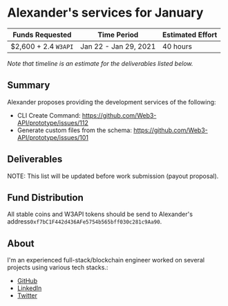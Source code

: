 # Alexander's services for January

| Funds Requested      | Time Period           | Estimated Effort |
| -------------------- | --------------------- | ---------------- |
| $2,600 + 2.4 `W3API` | Jan 22 - Jan 29, 2021 | 40 hours         |

_Note that timeline is an estimate for the deliverables listed below._

## Summary

Alexander proposes providing the development services of the following:

-   CLI Create Command: https://github.com/Web3-API/prototype/issues/112
-   Generate custom files from the schema: https://github.com/Web3-API/prototype/issues/101

## Deliverables

NOTE: This list will be updated before work submission (payout proposal).

## Fund Distribution

All stable coins and W3API tokens should be send to Alexander's address`0xf7bC1F442d436AFe5754b565bff030c281c9Aa90`.

## About

I'm an experienced full-stack/blockchain engineer worked on several projects using various tech stacks.:

-   [GitHub](https://github.com/vhurryharry)
-   [LinkedIn](www.linkedin.com/in/alexbai-9351)
-   [Twitter](https://twitter.com/alexbai9351)
